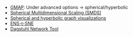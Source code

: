 
- <a href="http://gmap.cs.arizona.edu/">GMAP</a>: Under advanced options -> spherical/hyperbolic
- <a href="https://jacoblmiller.github.io/spherical-mds/">Spherical Multidimensional Scaling (SMDS)</a>
- <a href="https://jacoblmiller.github.io/riemann-study-web/">Spherical and hyperbolic graph visualizations</a>
- <a href="https://jacoblmiller.github.io/ENS-t-SNE-web/">ENS-t-SNE</a>
- <a href="https://www.ac.tuwien.ac.at/projects/dagstuhl-network/">Dagstuhl Network Tool</a>